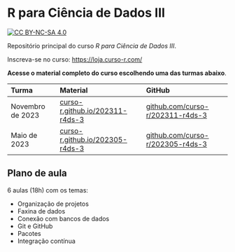 
# R para Ciência de Dados III

<!-- README.md is generated from README.Rmd. Please edit that file -->
<!-- badges: start -->

[![CC BY-NC-SA
4.0](https://mirrors.creativecommons.org/presskit/buttons/80x15/svg/by-nc-sa.svg)](https://creativecommons.org/licenses/by-nc-sa/4.0/)
<!-- badges: end -->

Repositório principal do curso *R para Ciência de Dados III*.

Inscreva-se no curso: <https://loja.curso-r.com/>

**Acesse o material completo do curso escolhendo uma das turmas
abaixo**.

| Turma            | Material                                                                   | GitHub                                                                       |
|:-----------------|:---------------------------------------------------------------------------|:-----------------------------------------------------------------------------|
| Novembro de 2023 | [curso-r.github.io/202311-r4ds-3](https://curso-r.github.io/202311-r4ds-3) | [github.com/curso-r/202311-r4ds-3](https://github.com/curso-r/202311-r4ds-3) |
| Maio de 2023     | [curso-r.github.io/202305-r4ds-3](https://curso-r.github.io/202305-r4ds-3) | [github.com/curso-r/202305-r4ds-3](https://github.com/curso-r/202305-r4ds-3) |

## Plano de aula

6 aulas (18h) com os temas:

- Organização de projetos
- Faxina de dados
- Conexão com bancos de dados
- Git e GitHub
- Pacotes
- Integração contínua

